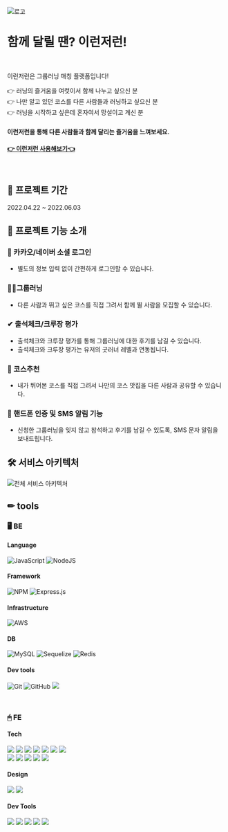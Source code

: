 ![로고](https://user-images.githubusercontent.com/100745412/170878912-8c879a79-a77b-49db-8ba5-72882d56bdea.png)


# 함께 달릴 땐? 이런저런!
<br/>

이런저런은 그룹러닝 매칭 플랫폼입니다!

👉 러닝의 즐거움을 여럿이서 함께 나누고 싶으신 분  
👉 나만 알고 있던 코스를 다른 사람들과 러닝하고 싶으신 분  
👉 러닝을 시작하고 싶은데 혼자여서 망설이고 계신 분  

#### 이런저런을 통해 다른 사람들과 함께 달리는 즐거움을 느껴보세요. 
#### [👉 이런저런 사용해보기👈](https://www.erunjrun.com/)

<br/>

## 📆 프로젝트 기간
2022.04.22 ~ 2022.06.03

## 📖 프로젝트 기능 소개
### 🔐 카카오/네이버 소셜 로그인

- 별도의 정보 입력 없이 간편하게 로그인할 수 있습니다.

### 🏃‍♀그룹러닝

- 다른 사람과 뛰고 싶은 코스를 직접 그려서 함께 뛸 사람을 모집할 수 있습니다.

### ✔ 출석체크/크루장 평가

- 출석체크와 크루장 평가를 통해 그룹러닝에 대한 후기를 남길 수 있습니다.
- 출석체크와 크루장 평가는 유저의 굿러너 레벨과 연동됩니다.

### 🗾 코스추천

- 내가 뛰어본 코스를 직접 그려서 나만의 코스 맛집을 다른 사람과 공유할 수 있습니다.

### 📱 핸드폰 인증 및 SMS 알림 기능

- 신청한 그룹러닝을 잊지 않고 참석하고 후기를 남길 수 있도록, SMS 문자 알림을 보내드립니다.

## 🛠 서비스 아키텍처
![전체 서비스 아키텍처](https://user-images.githubusercontent.com/49478770/170960889-f3238b85-f631-4790-b840-cc88f2e19cbd.png)


## ✏ tools
### 🖥 BE
#### **Language**
![JavaScript](https://img.shields.io/badge/javascript-%23323330.svg?style=for-the-badge&logo=javascript&logoColor=%23F7DF1E)
![NodeJS](https://img.shields.io/badge/node.js-6DA55F?style=for-the-badge&logo=node.js&logoColor=white)

#### **Framework**
![NPM](https://img.shields.io/badge/NPM-%23000000.svg?style=for-the-badge&logo=npm&logoColor=white)
![Express.js](https://img.shields.io/badge/express.js-%23404d59.svg?style=for-the-badge&logo=express&logoColor=%2361DAFB)

#### **Infrastructure**
![AWS](https://img.shields.io/badge/AWS-%23FF9900.svg?style=for-the-badge&logo=amazon-aws&logoColor=white)

#### **DB**
![MySQL](https://img.shields.io/badge/mysql-%2300f.svg?style=for-the-badge&logo=mysql&logoColor=white)
![Sequelize](https://img.shields.io/badge/Sequelize-52B0E7?style=for-the-badge&logo=Sequelize&logoColor=white)
![Redis](https://img.shields.io/badge/redis-%23DD0031.svg?style=for-the-badge&logo=redis&logoColor=white)

#### **Dev tools**
![Git](https://img.shields.io/badge/git-%23F05033.svg?style=for-the-badge&logo=git&logoColor=white)
![GitHub](https://img.shields.io/badge/github-%23121011.svg?style=for-the-badge&logo=github&logoColor=white)
<img src="https://img.shields.io/badge/VSCode-007ACC?style=for-the-badge&logo=Visual Studio Code&logoColor=white"/>

<br/>

### 🖱 FE
#### **Tech**
<p>
<img src="https://img.shields.io/badge/javascript-F7DF1E?style=for-the-badge&logo=javascript&logoColor=black">
<img src="https://img.shields.io/badge/html5-E34F26?style=for-the-badge&logo=html5&logoColor=white">
<img src="https://img.shields.io/badge/css-1572B6?style=for-the-badge&logo=css3&logoColor=white">
<img src="https://img.shields.io/badge/react-61DAFB?style=for-the-badge&logo=react&logoColor=black">
<img src="https://img.shields.io/badge/redux-764ABC?style=for-the-badge&logo=react&logoColor=black">
<img src="https://img.shields.io/badge/axios-007CE2?style=for-the-badge&logo=axios&logoColor=white">
<img src="https://img.shields.io/badge/reactrouterdom-CA4245?style=for-the-badge&logo=reactrouterdom&logoColor=white">
</br>
<img src="https://img.shields.io/badge/styledcomponents-DB7093?style=for-the-badge&logo=styledcomponents&logoColor=white">
<img src="https://img.shields.io/badge/amazonaws-232F3E?style=for-the-badge&logo=amazonaws&logoColor=white">
<img src="https://img.shields.io/badge/amazonamplify-orange?style=for-the-badge&logo=amazonsamplify&logoColor=white"> 
<img src="https://img.shields.io/badge/route53-F7A81B?style=for-the-badge&logo=route53&logoColor=white">
<img src="https://img.shields.io/badge/SweetAlert2-362D59?style=for-the-badge&logo=SweetAlert2&logoColor=black">
<br>
</p>

#### **Design**
<p>
<img src="https://img.shields.io/badge/Figma-F24E1E?style=for-the-badge&logo=Figma&logoColor=white"/>
  <img src="https://img.shields.io/badge/zeplin-FDBD39?style=for-the-badge&logo=zeplin&logoColor=FDBD39"/>
</p>

#### **Dev Tools**
<p>
<img src="https://img.shields.io/badge/VSCode-007ACC?style=for-the-badge&logo=Visual Studio Code&logoColor=white"/>
<img src="https://img.shields.io/badge/Git-F05032?style=for-the-badge&logo=Git&logoColor=white"/>
<img src="https://img.shields.io/badge/Github-181717?style=for-the-badge&logo=github&logoColor=white">
<img src="https://img.shields.io/badge/Notion-000000?style=for-the-badge&logo=Notion&logoColor=white">
<img src="https://img.shields.io/badge/Slack-4A154B?style=for-the-badge&logo=Slack&logoColor=white"/>
<br>
</p>
